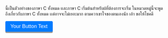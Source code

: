 นี้เป็นตัวอย่างของภาษา C ทั้งหมด เเละภาษา C เริ่มต้นสำหรับผ้ที่ต้องการจะเริ่ม ในหมวดหมู่นี้จะพูดถึงเกี่ยวกับภาษา C ทั้งหมด เเต่อาจจะไม่เยอะมาก ตามควาเขาใจของตนเองนัก เอ้า ขอให้โชคดี

<a href="https://your-link-here.com" style="text-decoration: none;">
  <button style="
    display: inline-block;
    padding: 8px 16px;
    font-size: 16px;
    cursor: pointer;
    text-align: center;
    text-decoration: none;
    outline: none;
    color: #fff;
    background-color: #007bff;
    border: none;
    border-radius: 4px;
    box-shadow: 0 4px #999;
  " onmouseover="this.style.backgroundColor='#0069d9'" onmouseout="this.style.backgroundColor='#007bff'">
    Your Button Text
  </button>
</a>

